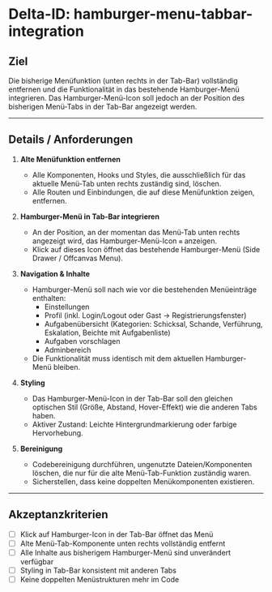 
# Delta-ID: hamburger-menu-tabbar-integration

## Ziel
Die bisherige Menüfunktion (unten rechts in der Tab-Bar) vollständig entfernen und die Funktionalität in das bestehende Hamburger-Menü integrieren.
Das Hamburger-Menü-Icon soll jedoch an der Position des bisherigen Menü-Tabs in der Tab-Bar angezeigt werden.

---

## Details / Anforderungen

1. **Alte Menüfunktion entfernen**
   - Alle Komponenten, Hooks und Styles, die ausschließlich für das aktuelle Menü-Tab unten rechts zuständig sind, löschen.
   - Alle Routen und Einbindungen, die auf diese Menüfunktion zeigen, entfernen.

2. **Hamburger-Menü in Tab-Bar integrieren**
   - An der Position, an der momentan das Menü-Tab unten rechts angezeigt wird, das Hamburger-Menü-Icon `≡` anzeigen.
   - Klick auf dieses Icon öffnet das bestehende Hamburger-Menü (Side Drawer / Offcanvas Menu).

3. **Navigation & Inhalte**
   - Hamburger-Menü soll nach wie vor die bestehenden Menüeinträge enthalten:
     - Einstellungen
     - Profil (inkl. Login/Logout oder Gast → Registrierungsfenster)
     - Aufgabenübersicht (Kategorien: Schicksal, Schande, Verführung, Eskalation, Beichte mit Aufgabenliste)
     - Aufgaben vorschlagen
     - Adminbereich
   - Die Funktionalität muss identisch mit dem aktuellen Hamburger-Menü bleiben.

4. **Styling**
   - Das Hamburger-Menü-Icon in der Tab-Bar soll den gleichen optischen Stil (Größe, Abstand, Hover-Effekt) wie die anderen Tabs haben.
   - Aktiver Zustand: Leichte Hintergrundmarkierung oder farbige Hervorhebung.

5. **Bereinigung**
   - Codebereinigung durchführen, ungenutzte Dateien/Komponenten löschen, die nur für die alte Menü-Tab-Funktion zuständig waren.
   - Sicherstellen, dass keine doppelten Menükomponenten existieren.

---

## Akzeptanzkriterien
- [ ] Klick auf Hamburger-Icon in der Tab-Bar öffnet das Menü
- [ ] Alte Menü-Tab-Komponente unten rechts vollständig entfernt
- [ ] Alle Inhalte aus bisherigem Hamburger-Menü sind unverändert verfügbar
- [ ] Styling in Tab-Bar konsistent mit anderen Tabs
- [ ] Keine doppelten Menüstrukturen mehr im Code
